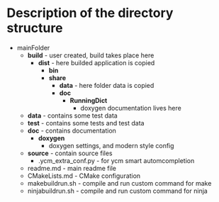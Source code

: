 


# Description of the directory structure

* mainFolder
    - **build** - user created, build takes place here
        + **dist** - here builded application is copied
            * **bin**
            * **share**
                - **data** - here folder data is copied
                - **doc**
                    + **RunningDict**
                        * doxygen documentation lives here 
    - **data** - contains some test data
    - **test** - contains some tests and test data
    - **doc** - contains documentation
        + **doxygen**
            * doxygen settings, and modern style config
    - **source** - contain source files
        + .ycm_extra_conf.py - for ycm smart automcompletion
    - readme.md - main readme file
    - CMakeLists.md - CMake configuration
    - makebuildrun.sh - compile and run custom command for make
    - ninjabuildrun.sh - compile and run custom command for ninja


